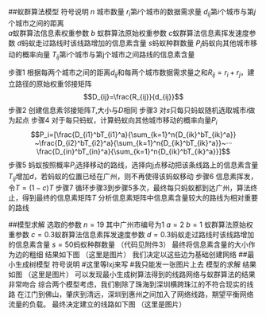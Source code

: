 ##蚁群算法模型
符号说明
$n$ 城市数量
$r_i$第$i$个城市的数据需求量
$d_{ij}$第$i$个城市与第$j$个城市之间的距离  
$a$蚁群算法信息素权重参数
$b$ 蚁群算法原始权重参数
$c$蚁群算法信息素挥发速度参数
$d$蚂蚁走过路线时该线路增加的信息素含量
$s$蚂蚁种群数量
$P_i$蚂蚁向其他城市移动的概率向量
$T_{ij}$第i个城市与第j个城市之间路线的信息素含量

步骤1 根据每两个城市之间的距离$d_{ij}$和每两个城市数据需求量之和$R_{ij}=r_i+r_j$，建立路径的原始权重邻接矩阵
$$D_{ij}=\frac{R_{ij}}{d_{ij}}$$
步骤2 创建信息素邻接矩阵$T$,大小与$D$相同
步骤3 对$s$只每只蚂蚁随机选取城市$i$做为起点
步骤4 对于每只蚂蚁，计算蚂蚁向其他城市移动的概率向量$P_i$
$$P_i=[\frac{D_{i1}^bT_{i1}^a}{\sum_{k=1}^n{D_{ik}^bT_{ik}^a}} ~\frac{D_{i2}^bT_{i2}^a}{\sum_{k=1}^n{D_{ik}^bT_{ik}^a}}~··· \frac{D_{in}^bT_{in}^a}{\sum_{k=1}^n{D_{ik}^bT_{ik}^a}}]$$
步骤5 蚂蚁按照概率$P_i$选择移动的路线，选择向j点移动把该条线路上的信息素含量$T_{ij}$增加$d$，若蚂蚁的位置已经在广州，则不再使得该蚂蚁移动
步骤6 信息素挥发，令$T=(1-c)T$
步骤7 循环步骤3到步骤5多次，最终每只蚂蚁都到达广州，算法终止，得到最终的信息素矩阵$T$
分析信息素矩阵中信息素含量较大的路线为相对重要的路线

##模型求解
选取的参数
$n=19$ 其中广州市编号为1
$a=2$
$b=1$ 蚁群算法原始权重参数
$c=0.3$蚁群算法信息素挥发速度参数
$d=0.3$蚂蚁走过路线时该线路增加的信息素含量
$s=50$蚂蚁种群数量
（代码见附件3）
最终将信息素含量的大小作为边的粗细
结果如下图
（这里是图片）
我们决定以这些边为基础创建网络
##最小生成树模型
符号说明
#这里等lxj来写
#我只能发一张图片上去
模型的求解
结果如图
（这里是图片）
可以发现最小生成树算法得到的线路网络与蚁群算法的结果非常吻合
综合两个模型考虑，我们剔除了珠海到深圳横跨珠江的不符合现实的线路 在江门到佛山，肇庆到清远，深圳到惠州之间加入了网络线路，期望平衡网络流量的负载。
最终决定建立的线路如下图
（这里是图片）
